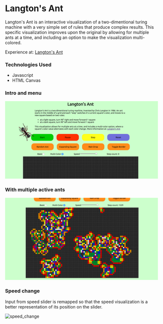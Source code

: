 # Langton's Ant

Langton's Ant is an interactive visualization of a two-dimentional turing machine with a very simple set of rules that produce complex results.  This specific visualization improves upon the original by allowing for multiple ants at a time,
and including an option to make the visualization multi-colored.

Experience at: [Langton's Ant][link]

[link]: http://mallen1080.github.io/Langtons-Ant/


### Technologies Used
- Javascript
- HTML Canvas

### Intro and menu
![menu]

### With multiple active ants
![action]

[menu]: ./assets/images/menu_ss.png
[action]: ./assets/images/action_ss.png
[speed_change]: ./assets/images/speed_change.png

### Speed change

Input from speed slider is remapped so that the speed visualization is a better representation of its position on the slider.

![speed_change]
